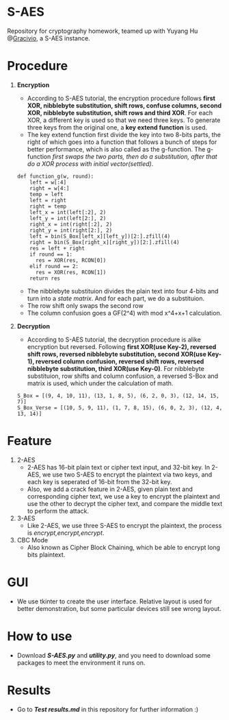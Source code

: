 # S-AES
Repository for cryptography homework, teamed up with Yuyang Hu @[Gracivio](https://github.com/Gracivio), a S-AES instance.

# Procedure
1. **Encryption**
    - According to S-AES tutorial, the encryption procedure follows **first XOR, nibblebyte substitution, shift rows, confuse columns, second XOR, nibblebyte substitution, shift rows and third XOR**. For each XOR, a different key is used so that we need three keys. To generate three keys from the original one, a **key extend function** is used.
    -  The key extend function first divide the key into two 8-bits parts, the right of which goes into a function that follows a bunch of steps for better performance, which is also called as the g-function. The g-function *first swaps the two parts, then do a substitution, after that do a XOR process with initial vector(settled)*.


      ```
      def function_g(w, round):
          left = w[:4]
          right = w[4:]
          temp = left
          left = right
          right = temp
          left_x = int(left[:2], 2)
          left_y = int(left[2:], 2)
          right_x = int(right[:2], 2)
          right_y = int(right[2:], 2)
          left = bin(S_Box[left_x][left_y])[2:].zfill(4)
          right = bin(S_Box[right_x][right_y])[2:].zfill(4)
          res = left + right
          if round == 1:
            res = XOR(res, RCON[0])
          elif round == 2:
            res = XOR(res, RCON[1])
          return res
      ```


    - The nibblebyte substituion divides the plain text into four 4-bits and turn into a *state matrix*. And for each part, we do a substituion.
    - The row shift only swaps the second row
    - The column confusion goes a GF(2^4) with mod x^4+x+1 calculation.

2. **Decryption**
    - According to S-AES tutorial, the decryption procedure is alike encryption but reversed. Following **first XOR(use Key-2), reversed shift rows, reversed nibblebyte substitution, second XOR(use Key-1), reversed column confusion, reversed shift rows, reversed nibblebyte substitution, third XOR(use Key-0)**. For nibblebyte substituion, row shifts and column confusion, a reversed S-Box and matrix is used, which under the calculation of math.


    ```
    S_Box = [(9, 4, 10, 11), (13, 1, 8, 5), (6, 2, 0, 3), (12, 14, 15, 7)]
    S_Box_Verse = [(10, 5, 9, 11), (1, 7, 8, 15), (6, 0, 2, 3), (12, 4, 13, 14)]
    ```

# Feature
1. 2-AES
    - 2-AES has 16-bit plain text or cipher text input, and 32-bit key. In 2-AES, we use two S-AES to encrypt the plaintext via two keys, and each key is seperated of 16-bit from the 32-bit key.
    - Also, we add a crack feature in 2-AES, given plain text and corresponding cipher text, we use a key to encrypt the plaintext and use the other to decrypt the cipher text, and compare the middle text to perform the attack.
2. 3-AES
    - Like 2-AES, we use three S-AES to encrypt the plaintext, the process is *encrypt,encrypt,encrypt*.
3. CBC Mode
    - Also known as Cipher Block Chaining, which be able to encrypt long bits plaintext.
  
# GUI
- We use tkinter to create the user interface. Relative layout is used for better demonstration, but some particular devices still see wrong layout.

# How to use
- Download ***S-AES.py*** and ***utility.py***, and you need to download some packages to meet the environment it runs on.

# Results
- Go to ***Test results.md*** in this repository for further information :)
